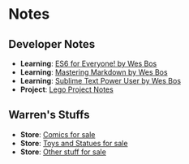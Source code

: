 # Notes

## Developer Notes
* **Learning**: [ES6 for Everyone! by Wes Bos](dev.es6-foreveryone!.online-course.md)
* **Learning**: [Mastering Markdown by Wes Bos](dev.mastering-markdown.online-course.md)
* **Learning**: [Sublime Text Power User by Wes Bos](dev.sublime-text.book.md)
* **Project**: [Lego Project Notes](dev.lego.warrenshea.notes.md)

## Warren's Stuffs
* **Store**: [Comics for sale](store.comics.md)
* **Store**: [Toys and Statues for sale](store.toys.md)
* **Store**: [Other stuff for sale](store.misc.md)
